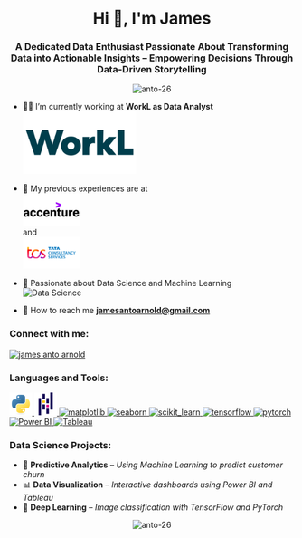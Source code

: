 <h1 align="center">Hi 👋, I'm James</h1>
<h3 align="center">A Dedicated Data Enthusiast Passionate About Transforming Data into Actionable Insights – Empowering Decisions Through Data-Driven Storytelling</h3>

<p align="center"> 
  <img src="https://komarev.com/ghpvc/?username=anto-26&label=Profile%20views&color=0e75b6&style=flat" alt="anto-26" /> 
</p>

- 👨‍💻 I’m currently working at <b>WorkL as Data Analyst</b>  
  <a href="https://www.workl.co/" target="_blank">
    <img src="https://github.com/Anto-26/Src/blob/main/worklLogo1560x810.jpg" alt="WorkL" width="200" />
  </a>

- 👯 My previous experiences are at  
  <a href="https://www.accenture.com/" target="_blank">
    <img src="https://github.com/Anto-26/Src/blob/main/Accenture-logo.jpg" alt="Accenture" width="100" />
  </a>  
  and  
  <a href="https://www.tcs.com/" target="_blank">
    <img src="https://github.com/Anto-26/Src/blob/main/TCS-logo-sized.jpg" alt="TCS" width="100" />
  </a>

- 💎 Passionate about Data Science and Machine Learning  
  <img src="https://miro.medium.com/max/1400/1*1YCCuSoVaHUKT6hO9bU20A.jpeg" alt="Data Science" width="400" />

- 💌 How to reach me **jamesantoarnold@gmail.com**

<h3 align="left">Connect with me:</h3>
<p align="left">
  <a href="https://www.linkedin.com/in/jamesantoarnold/" target="blank">
    <img align="center" src="https://raw.githubusercontent.com/rahuldkjain/github-profile-readme-generator/master/src/images/icons/Social/linked-in-alt.svg" alt="james anto arnold" height="30" width="40" />
  </a>
</p>

<h3 align="left">Languages and Tools:</h3>
<p align="left">
  <a href="https://www.python.org" target="_blank"> <img src="https://raw.githubusercontent.com/devicons/devicon/master/icons/python/python-original.svg" alt="python" width="40" height="40"/> </a>
  <a href="https://pandas.pydata.org/" target="_blank"> <img src="https://raw.githubusercontent.com/devicons/devicon/2ae2a900d2f041da66e950e4d48052658d850630/icons/pandas/pandas-original.svg" alt="pandas" width="40" height="40"/> </a>
  <a href="https://matplotlib.org/" target="_blank"> <img src="https://matplotlib.org/stable/_images/sphx_glr_logos2_001.png" alt="matplotlib" width="40" height="40"/> </a>
  <a href="https://seaborn.pydata.org/" target="_blank"> <img src="https://seaborn.pydata.org/_images/logo-mark-lightbg.svg" alt="seaborn" width="40" height="40"/> </a>
  <a href="https://scikit-learn.org/" target="_blank"> <img src="https://upload.wikimedia.org/wikipedia/commons/0/05/Scikit_learn_logo_small.svg" alt="scikit_learn" width="40" height="40"/> </a>
  <a href="https://www.tensorflow.org" target="_blank"> <img src="https://www.vectorlogo.zone/logos/tensorflow/tensorflow-icon.svg" alt="tensorflow" width="40" height="40"/> </a>
  <a href="https://pytorch.org/" target="_blank"> <img src="https://www.vectorlogo.zone/logos/pytorch/pytorch-icon.svg" alt="pytorch" width="40" height="40"/> </a>
  <a href="https://powerbi.microsoft.com/" target="_blank"> <img src="https://www.vectorlogo.zone/logos/microsoft_powerbi/microsoft_powerbi-icon.svg" alt="Power BI" width="40" height="40"/> </a>
  <a href="https://www.tableau.com/" target="_blank"> <img src="https://www.vectorlogo.zone/logos/tableau/tableau-icon.svg" alt="Tableau" width="40" height="40"/> </a>
</p>

<h3 align="left">Data Science Projects:</h3>
<ul>
  <li>🔬 <b>Predictive Analytics</b> – <i>Using Machine Learning to predict customer churn</i></li>
  <li>📊 <b>Data Visualization</b> – <i>Interactive dashboards using Power BI and Tableau</i></li>
  <li>🔬 <b>Deep Learning</b> – <i>Image classification with TensorFlow and PyTorch</i></li>
</ul>

<p align="center">
  <img src="https://github-readme-stats.vercel.app/api/top-langs?username=anto-26&show_icons=true&locale=en&layout=compact" alt="anto-26" />
</p>
